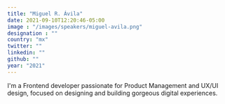 ```yaml
---
title: "Miguel R. Ávila"
date: 2021-09-10T12:20:46-05:00
image : "/images/speakers/miguel-avila.png"
designation : ""
country: "mx"
twitter: ""
linkedin: ""
github: ""
year: "2021"
---
```


I'm a Frontend developer passionate for Product Management and UX/UI design, focused on designing and building gorgeous digital experiences.